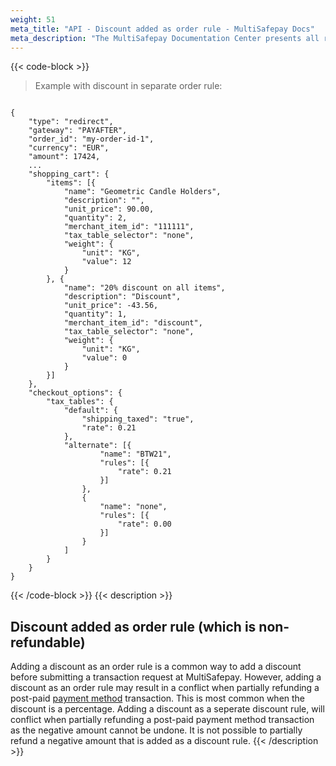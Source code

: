 ```yaml
---
weight: 51
meta_title: "API - Discount added as order rule - MultiSafepay Docs"
meta_description: "The MultiSafepay Documentation Center presents all relevant information about our Plugins and API. You can also find support pages for payment methods, tools and general questions as well as the contact details of our Support and Integration Teams."
---
```



{{< code-block >}}

> Example with discount in separate order rule:

```shell 

{
	"type": "redirect",
	"gateway": "PAYAFTER",
	"order_id": "my-order-id-1",
	"currency": "EUR",
	"amount": 17424,
	...
	"shopping_cart": {
		"items": [{
			"name": "Geometric Candle Holders",
			"description": "",
			"unit_price": 90.00,
			"quantity": 2,
			"merchant_item_id": "111111",
			"tax_table_selector": "none",
			"weight": {
				"unit": "KG",
				"value": 12
			}
		}, {
			"name": "20% discount on all items",
			"description": "Discount",
			"unit_price": -43.56,
			"quantity": 1,
			"merchant_item_id": "discount",
			"tax_table_selector": "none",
			"weight": {
				"unit": "KG",
				"value": 0
			}
		}]
	},
	"checkout_options": {
		"tax_tables": {
			"default": {
				"shipping_taxed": "true",
				"rate": 0.21
			},
			"alternate": [{
					"name": "BTW21",
					"rules": [{
						"rate": 0.21
					}]
				},
				{
					"name": "none",
					"rules": [{
						"rate": 0.00
					}]
				}
			]
		}
	}
}
```
{{< /code-block >}}
{{< description >}}
## Discount added as order rule (which is non-refundable)
Adding a discount as an order rule is a common way to add a discount before submitting a transaction request at MultiSafepay. However, adding a discount as an order rule may result in a conflict when partially refunding a post-paid [payment method](/faq/getting-started/glossary/#payment-method) transaction. This is most common when the discount is a percentage. Adding a discount as a seperate discount rule, will conflict when partially refunding a post-paid payment method transaction as the negative amount cannot be undone. It is not possible to partially refund a negative amount that is added as a discount rule. 
{{< /description >}}